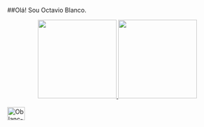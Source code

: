 ##Olá! Sou Octavio Blanco.

<div align="center">
 <a href="https://github.com/OblancC">
 <img height="180em" src="https://github-readme-stats.vercel.app/api?username=OblancC&show_icons=true&theme=dark&include_all_commits=true&count_private=true"/>
 <img height="180em" src="https://github-readme-stats.vercel.app/api/top-langs/?username=OblancC&layout=compact&langs_count=7&theme=dark"/>
</div>

<div style="display: inline_blocks"><br>
            <img align="center" alt="Oblanc-C" height="30" width="40" src="https://cdn.jsdelivr.net/gh/devicons/devicon/icons/c/c-original.svg" />
</div>

##
